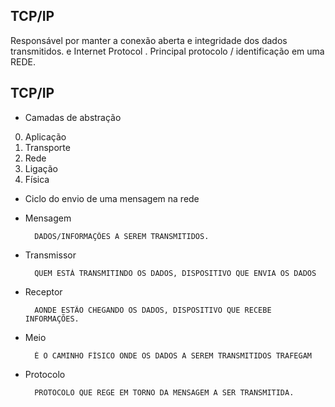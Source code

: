 ## TCP/IP

Responsável por manter a conexão aberta e integridade dos dados transmitidos.
e Internet Protocol . Principal protocolo / identificação em uma REDE.


TCP/IP
-------


- Camadas de abstração

0. Aplicação
1. Transporte
2. Rede
3. Ligação
4. Física



- Ciclo do envio de uma mensagem na rede

- Mensagem

		DADOS/INFORMAÇÕES A SEREM TRANSMITIDOS.

- Transmissor

		QUEM ESTÁ TRANSMITINDO OS DADOS, DISPOSITIVO QUE ENVIA OS DADOS
- Receptor

		AONDE ESTÃO CHEGANDO OS DADOS, DISPOSITIVO QUE RECEBE INFORMAÇÕES.

- Meio

		É O CAMINHO FÍSICO ONDE OS DADOS A SEREM TRANSMITIDOS TRAFEGAM

- Protocolo

		PROTOCOLO QUE REGE EM TORNO DA MENSAGEM A SER TRANSMITIDA.